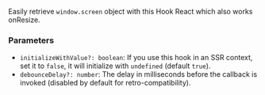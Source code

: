 Easily retrieve `window.screen` object with this Hook React which also works onResize.

### Parameters

- `initializeWithValue?: boolean`: If you use this hook in an SSR context, set it to `false`, it will initialize with `undefined` (default `true`).
- `debounceDelay?: number`: The delay in milliseconds before the callback is invoked (disabled by default for retro-compatibility).
